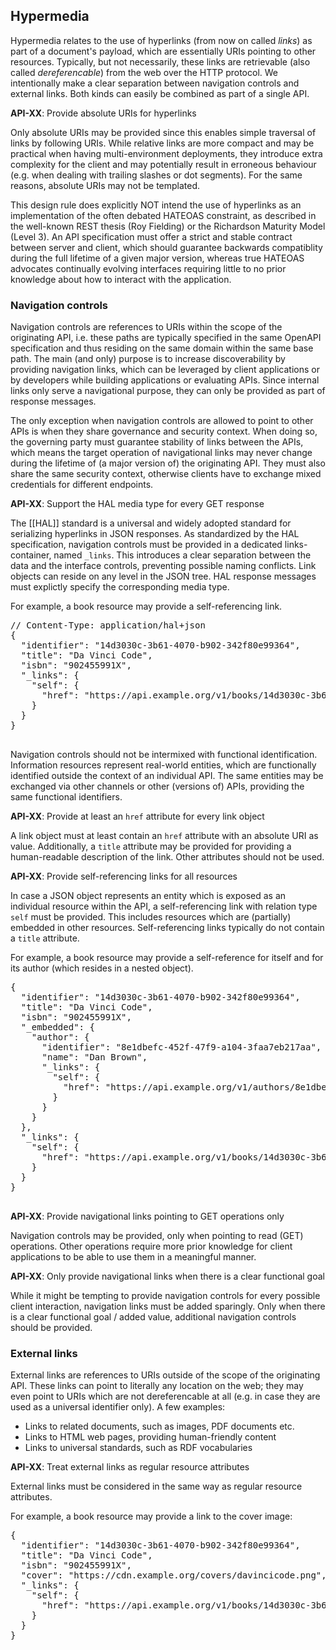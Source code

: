 ## Hypermedia

Hypermedia relates to the use of hyperlinks (from now on called _links_) as part of a document's payload, which are essentially URIs pointing to other resources. Typically, but not necessarily, these links are retrievable (also called _dereferencable_) from the web over the HTTP protocol. We intentionally make a clear separation between navigation controls and external links. Both kinds can easily be combined as part of a single API.

<div class="rule" id="api-xx">
  <p class="rulelab"><strong>API-XX</strong>: Provide absolute URIs for hyperlinks</p>
  <p>Only absolute URIs may be provided since this enables simple traversal of links by following URIs. While relative links are more compact and may be practical when having multi-environment deployments, they introduce extra complexity for the client and may potentially result in erroneous behaviour (e.g. when dealing with trailing slashes or dot segments). For the same reasons, absolute URIs may not be templated.</p>
</div>

<p class="note">This design rule does explicitly NOT intend the use of hyperlinks as an implementation of the often debated HATEOAS constraint, as described in the well-known REST thesis (Roy Fielding) or the Richardson Maturity Model (Level 3). An API specification must offer a strict and stable contract between server and client, which should guarantee backwards compatiblity during the full lifetime of a given major version, whereas true HATEOAS advocates continually evolving interfaces requiring little to no prior knowledge about how to interact with the application.</p>

### Navigation controls

Navigation controls are references to URIs within the scope of the originating API, i.e. these paths are typically specified in the same OpenAPI specification and thus residing on the same domain within the same base path. The main (and only) purpose is to increase discoverability by providing navigation links, which can be leveraged by client applications or by developers while building applications or evaluating APIs. Since internal links only serve a navigational purpose, they can only be provided as part of response messages.

<p class="note">The only exception when navigation controls are allowed to point to other APIs is when they share governance and security context. When doing so, the governing party must guarantee stability of links between the APIs, which means the target operation of navigational links may never change during the lifetime of (a major version of) the originating API. They must also share the same security context, otherwise clients have to exchange mixed credentials for different endpoints.</p>

<div class="rule" id="api-xx">
  <p class="rulelab"><strong>API-XX</strong>: Support the HAL media type for every GET response</p>
  <p>The [[HAL]] standard is a universal and widely adopted standard for serializing hyperlinks in JSON responses. As standardized by the HAL specification, navigation controls must be provided in a dedicated links-container, named <code>_links</code>. This introduces a clear separation between the data and the interface controls, preventing possible naming conflicts. Link objects can reside on any level in the JSON tree. HAL response messages must explictly specify the corresponding media type.</p>
  <div class="example">
    <p>For example, a book resource may provide a self-referencing link.</p>
    <pre>
// Content-Type: application/hal+json
{
  "identifier": "14d3030c-3b61-4070-b902-342f80e99364",
  "title": "Da Vinci Code",
  "isbn": "902455991X",
  "_links": {
    "self": {
      "href": "https://api.example.org/v1/books/14d3030c-3b61-4070-b902-342f80e99364"
    }
  }
}
    </pre>
  </div>
</div>

<p class="note">Navigation controls should not be intermixed with functional identification. Information resources represent real-world entities, which are functionally identified outside the context of an individual API. The same entities may be exchanged via other channels or other (versions of) APIs, providing the same functional identifiers.</p>

<div class="rule" id="api-xx">
  <p class="rulelab"><strong>API-XX</strong>: Provide at least an <code>href</code> attribute for every link object</p>
  <p>A link object must at least contain an <code>href</code> attribute with an absolute URI as value. Additionally, a <code>title</code> attribute may be provided for providing a human-readable description of the link. Other attributes should not be used.</p>
</div>

<div class="rule" id="api-xx">
  <p class="rulelab"><strong>API-XX</strong>: Provide self-referencing links for all resources</p>
  <p>In case a JSON object represents an entity which is exposed as an individual resource within the API, a self-referencing link with relation type <code>self</code> must be provided. This includes resources which are (partially) embedded in other resources. Self-referencing links typically do not contain a <code>title</code> attribute.</p>
  <div class="example">
    <p>For example, a book resource may provide a self-reference for itself and for its author (which resides in a nested object).</p>
    <pre>
{
  "identifier": "14d3030c-3b61-4070-b902-342f80e99364",
  "title": "Da Vinci Code",
  "isbn": "902455991X",
  "_embedded": {
    "author": {
      "identifier": "8e1dbefc-452f-47f9-a104-3faa7eb217aa",
      "name": "Dan Brown",
      "_links": {
        "self": {
          "href": "https://api.example.org/v1/authors/8e1dbefc-452f-47f9-a104-3faa7eb217aa",
        }
      }
    }
  },
  "_links": {
    "self": {
      "href": "https://api.example.org/v1/books/14d3030c-3b61-4070-b902-342f80e99364"
    }
  }
}
    </pre>
  </div>
</div>

<div class="rule" id="api-xx">
  <p class="rulelab"><strong>API-XX</strong>: Provide navigational links pointing to GET operations only</p>
  <p>Navigation controls may be provided, only when pointing to read (GET) operations. Other operations require more prior knowledge for client applications to be able to use them in a meaningful manner.</p>
</div>

<div class="rule" id="api-xx">
  <p class="rulelab"><strong>API-XX</strong>: Only provide navigational links when there is a clear functional goal</p>
  <p>While it might be tempting to provide navigation controls for every possible client interaction, navigation links must be added sparingly. Only when there is a clear functional goal / added value, additional navigation controls should be provided.</p>
</div>

### External links

External links are references to URIs outside of the scope of the originating API. These links can point to literally any location on the web; they may even point to URIs which are not dereferencable at all (e.g. in case they are used as a universal identifier only). A few examples:

- Links to related documents, such as images, PDF documents etc.
- Links to HTML web pages, providing human-friendly content
- Links to universal standards, such as RDF vocabularies

<div class="rule" id="api-xx">
  <p class="rulelab"><strong>API-XX</strong>: Treat external links as regular resource attributes</p>
  <p>External links must be considered in the same way as regular resource attributes.</p>
  <div class="example">
    <p>For example, a book resource may provide a link to the cover image:</p>
    <pre>
{
  "identifier": "14d3030c-3b61-4070-b902-342f80e99364",
  "title": "Da Vinci Code",
  "isbn": "902455991X",
  "cover": "https://cdn.example.org/covers/davincicode.png",
  "_links": {
    "self": {
      "href": "https://api.example.org/v1/books/14d3030c-3b61-4070-b902-342f80e99364"
    }
  }
}
    </pre>
</div>
